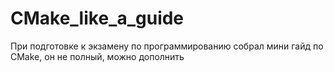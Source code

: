 # CMake_like_a_guide
При подготовке к экзамену по программированию собрал мини гайд по CMake, он не полный, можно дополнить 
